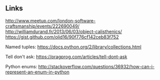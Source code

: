 ## Links
http://www.meetup.com/london-software-craftsmanship/events/222690049/
http://williamdurand.fr/2013/06/03/object-calisthenics/
https://gist.github.com/olid16/90f776cf142ceb83f752

Named tuples: https://docs.python.org/2/library/collections.html

Tell don't ask: https://pragprog.com/articles/tell-dont-ask

Python enums: http://stackoverflow.com/questions/36932/how-can-i-represent-an-enum-in-python
